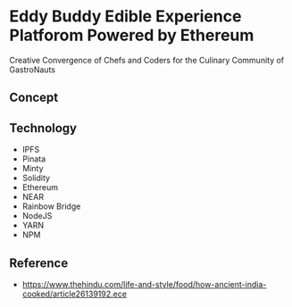 # Eddy Buddy Edible Experience Platforom Powered by Ethereum 
Creative Convergence of Chefs and Coders for the Culinary Community of GastroNauts

## Concept

## Technology
- IPFS
- Pinata
- Minty
- Solidity
- Ethereum
- NEAR
- Rainbow Bridge
- NodeJS
- YARN
- NPM

## Reference
- https://www.thehindu.com/life-and-style/food/how-ancient-india-cooked/article26139192.ece
